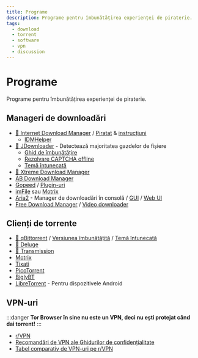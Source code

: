 ```yaml
---
title: Programe
description: Programe pentru îmbunătățirea experienței de piraterie.
tags:
  - download
  - torrent
  - software
  - vpn
  - discussion
---
```


# Programe

Programe pentru îmbunătățirea experienței de piraterie.

## Manageri de downloadări

- [🌟 Internet Download Manager](https://www.internetdownloadmanager.com) /
  [Piratat](https://cracksurl.com/internet-download-manager) &
  [instrucțiuni](https://rentry.org/installidm)
  - [IDMHelper](https://github.com/unamer/IDMHelper)
- [🌟 JDownloader](https://jdownloader.org/jdownloader2) - Detectează majoritatea gazdelor
  de fișiere
  - [Ghid de îmbunătățire](https://lemmy.world/post/3098414)
  - [Rezolvare CAPTCHA offline](https://github.com/cracker0dks/CaptchaSolver)
  - [Temă întunecată](https://support.jdownloader.org/Knowledgebase/Article/View/dark-mode-theme)
- [🌟 Xtreme Download Manager](https://xtremedownloadmanager.com)
- [AB Download Manager](https://abdownloadmanager.com)
- [Gopeed](https://gopeed.com) /
  [Plugin-uri](https://github.com/search?q=topic%3Agopeed-extension&type=repositories)
- [imFile](https://github.com/imfile-io/imfile-desktop) sau
  [Motrix](https://motrix.app)
- [Aria2](https://aria2.github.io) - Manager de downloadări în consolă /
  [GUI](https://persepolisdm.github.io) /
  [Web UI](https://github.com/ziahamza/webui-aria2)
- [Free Download Manager](https://www.freedownloadmanager.org) /
  [Video downloader](https://github.com/meowcateatrat/elephant)

## Clienți de torrente

- [🌟 qBittorrent](https://www.qbittorrent.org) /
  [Versiunea îmbunătățită](https://github.com/c0re100/qBittorrent-Enhanced-Edition) /
  [Temă întunecată](https://draculatheme.com/qbittorrent)
- [🌟 Deluge](https://dev.deluge-torrent.org)
- [🌟 Transmission](https://transmissionbt.com)
- [Motrix](https://motrix.app)
- [Tixati](https://tixati.com)
- [PicoTorrent](https://picotorrent.org)
- [BiglyBT](https://www.biglybt.com)
- [LibreTorrent](https://github.com/proninyaroslav/libretorrent) - Pentru dispozitivele
  Android

## VPN-uri

:::danger
**Tor Browser în sine nu este un VPN, deci nu ești protejat când dai torrent!**
:::

- [r/VPN](https://www.reddit.com/r/VPN)
- [Recomandări de VPN ale Ghidurilor de confidențialitate](https://www.privacyguides.org/en/vpn)
- [Tabel comparativ de VPN-uri pe r/VPN](https://www.reddit.com/m736zt)

